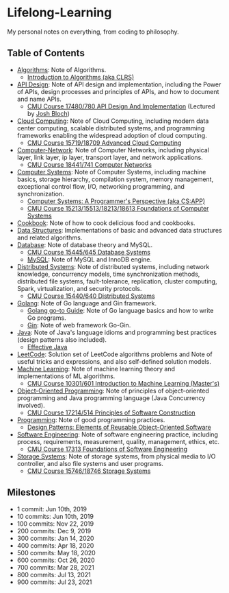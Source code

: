 # Lifelong-Learning

My personal notes on everything, from coding to philosophy.

## Table of Contents

* [Algorithms](./Algorithms/): Note of Algorithms.
  * [Introduction to Algorithms (aka CLRS)](./CLRS/Algorithms/)
* [API Design](./API-Design/): Note of API design and implementation, including the Power of APIs, design processes and principles of APIs, and how to document and name APIs.
  * [CMU Course 17480/780 API Design And Implementation](./API-Design/cmu-17780/) (Lectured by [Josh Bloch](https://www.isri.cmu.edu/people/affiliated-fac/bloch-josh.html))
* [Cloud Computing](./Cloud-Computing/): Note of Cloud Computing, including modern data center computing, scalable distributed systems, and programming frameworks enabling the widespread adoption of cloud computing.
  * [CMU Course 15719/18709 Advanced Cloud Computing](./Cloud-Computing/cmu-18709/)
* [Computer-Network](./Computer-Networks/): Note of Computer Networks, including physical layer, link layer, ip layer, transport layer, and network applications.
  * [CMU Course 18441/741 Computer Networks](./Computer-Networks/cmu-18741/)
* [Computer Systems](./Computer-Systems/): Note of Computer Systems, including machine basics, storage hierarchy, compilation system, memory management, exceptional control flow, I/O, networking programming, and synchronization.
  * [Computer Systems: A Programmer's Perspective (aka CS:APP)](./Computer-Systems/CSAPP/)
  * [CMU Course 15213/15513/18213/18613 Foundations of Computer Systems](./Computer-Systems/cmu-18613/)
* [Cookbook](./Cookbook/): Note of how to cook delicious food and cookbooks.
* [Data Structures](./Data-Structures/): Implementations of basic and advanced data structures and related algorithms.
* [Database](./Database/): Note of database theory and MySQL.
  * [CMU Course 15445/645 Database Systems](./Database/cmu-15645/)
  * [MySQL](./Database/MySQL/): Note of MySQL and InnoDB engine.
* [Distributed Systems](./Distributed-Systems/): Note of distributed systems, including network knowledge, concurrency models, time synchronization methods, distributed file systems, fault-tolerance, replication, cluster computing, Spark, virtualization, and security protocols.
  * [CMU Course 15440/640 Distributed Systems](./Distributed-Systems/cmu-15640/)
* [Golang](./Golang/): Note of Go language and Gin framework.
  * [Golang go-to Guide](./Golang/Go-go-to-Guide/): Note of Go language basics and how to write Go programs.
  * [Gin](./Golang/Gin): Note of web framework Go-Gin.
* [Java](./Java/): Note of Java's language idioms and programming best practices (design patterns also included).
  * [Effective Java](./Java/Effective%20Java/)
* [LeetCode](./LeetCode/): Solution set of LeetCode algorithms problems and Note of useful tricks and expressions, and also self-defined solution models.
* [Machine Learning](./Machine-Learning/): Note of machine learning theory and implementations of ML algorithms.
  * [CMU Course 10301/601 Introduction to Machine Learning (Master's)](./Machine-Learning/cmu-10601/)
* [Object-Oriented Programming](./Object-Oriented-Programming/): Note of principles of object-oriented programming and Java programming language (Java Concurrency involved).
  * [CMU Course 17214/514 Principles of Software Construction](./Object-Oriented-Programming/cmu-17514/)
* [Programming](./Programming/): Note of good programming practices.
  * [Design Patterns: Elements of Reusable Object-Oriented Software](./Programming/Design%20Patterns/)
* [Software Engineering](./Software-Engineering/): Note of software engineering practice, including process, requirements, measurement, quality, management, ethics, etc.
  * [CMU Course 17313 Foundations of Software Engineering](./Software-Engineering/cmu-17313/)
* [Storage Systems](./Storage-Systems): Note of storage systems, from physical media to I/O controller, and also file systems and user programs.
  * [CMU Course 15746/18746 Storage Systems](./Storage-Systems/cmu-18746/)

## Milestones

* 1 commit: Jun 10th, 2019
* 10 commits: Jun 10th, 2019
* 100 commits: Nov 22, 2019
* 200 commits: Dec 9, 2019
* 300 commits: Jan 14, 2020
* 400 commits: Apr 18, 2020
* 500 commits: May 18, 2020
* 600 commits: Oct 26, 2020
* 700 commits: Mar 28, 2021
* 800 commits: Jul 13, 2021
* 900 commits: Jul 23, 2021

